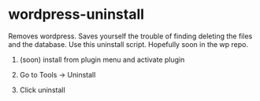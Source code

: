 wordpress-uninstall
===================

Removes wordpress. Saves yourself the trouble of finding deleting the files and the database. Use this uninstall script. Hopefully soon in the wp repo.

1. (soon) install from plugin menu and activate plugin

2. Go to Tools -> Uninstall

3. Click uninstall


